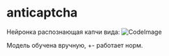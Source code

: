 # anticaptcha

Нейронка распознающая капчи вида: ![CodeImage](https://user-images.githubusercontent.com/44410137/228907260-f7b48858-8fd1-4230-8615-586105d5a9f2.jpg)

Модель обучена вручную, +- работает норм.
